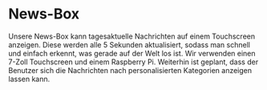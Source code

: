# News-Box
Unsere News-Box kann tagesaktuelle Nachrichten auf einem Touchscreen anzeigen. Diese werden alle 5 Sekunden aktualisiert, sodass man schnell und einfach erkennt, was gerade auf der Welt los ist. Wir verwenden einen 7-Zoll Touchscreen und einem Raspberry Pi. Weiterhin ist geplant, dass der Benutzer sich die Nachrichten nach personalisierten Kategorien anzeigen lassen kann.
